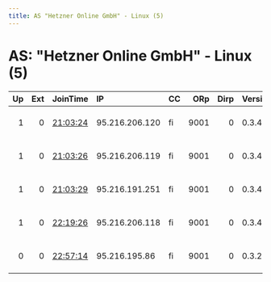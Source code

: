 ```yaml
---
title: AS "Hetzner Online GmbH" - Linux (5)
---
```


# AS: "Hetzner Online GmbH" - Linux (5)

|   Up |   Ext | JoinTime                                                                                            | IP             | CC   |   ORp |   Dirp | Version   | Contact                      | Nickname    |   eFamMembers |
|-----:|------:|:----------------------------------------------------------------------------------------------------|:---------------|:-----|------:|-------:|:----------|:-----------------------------|:------------|--------------:|
|    1 |     0 | [21:03:24](https://metrics.torproject.org/rs.html#details/4E813980FDA24814AFBBF5A11C983BFC757953E3) | 95.216.206.120 | fi   |  9001 |      0 | 0.3.4.9   | Ignitus Cryptonanus &lt;cryp | cryptonanus |             1 |
|    1 |     0 | [21:03:26](https://metrics.torproject.org/rs.html#details/92825042F1767D0EA4BDFFBB648710E4BE63C57F) | 95.216.206.119 | fi   |  9001 |      0 | 0.3.4.9   | Ignitus Cryptonanus &lt;cryp | cryptonanus |             1 |
|    1 |     0 | [21:03:29](https://metrics.torproject.org/rs.html#details/3E9599D5206CE4967B717BC111506EC0CB195B2D) | 95.216.191.251 | fi   |  9001 |      0 | 0.3.4.9   | Ignitus Cryptonanus &lt;cryp | cryptonanus |             1 |
|    1 |     0 | [22:19:26](https://metrics.torproject.org/rs.html#details/F8FD4510281F352666EA3E47AD5BFBC72C8A57AA) | 95.216.206.118 | fi   |  9001 |      0 | 0.3.4.9   | Ignitus Cryptonanus &lt;cryp | cryptonanus |             1 |
|    0 |     0 | [22:57:14](https://metrics.torproject.org/rs.html#details/326349C9521187EAE90156CD36DD2F163A882CAA) | 95.216.195.86  | fi   |  9001 |      0 | 0.3.2.10  | Ignitus Cryptonanus &lt;cryp | cryptonanus |             1 |
